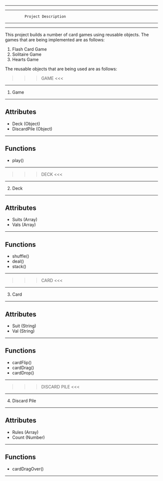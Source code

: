 ----------------------------------------------
----------------------------------------------
             Project Description
----------------------------------------------
----------------------------------------------

This project builds a number of card games using reusable objects. The games that are being implemented are as follows:
1. Flash Card Game
2. Solitaire Game
3. Hearts Game

The reusable objects that are being used are as follows:

>>> GAME <<<
-----------------------
1. Game
-----------------------
Attributes
-----------------------
 - Deck (Object)
 - DiscardPile (Object)
-----------------------
Functions
-----------------------
 - play()
-----------------------

>>> DECK <<<
-----------------------
2. Deck
-----------------------
Attributes
-----------------------
 - Suits (Array)
 - Vals (Array)
-----------------------
Functions
-----------------------
 - shuffle()
 - deal()
 - stack()
-----------------------


>>> CARD <<<
-----------------------
3. Card
-----------------------
Attributes
-----------------------
 - Suit (String)
 - Val (String)
-----------------------
Functions
-----------------------
 - cardFlip()
 - cardDrag()
 - cardDrop()
-----------------------


>>> DISCARD PILE <<<
-----------------------
4. Discard Pile
-----------------------
Attributes
-----------------------
 - Rules (Array)
 - Count (Number)
-----------------------
Functions
-----------------------
 - cardDragOver()
-----------------------
